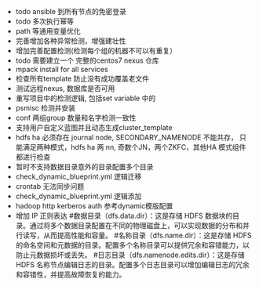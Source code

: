 * todo ansible 到所有节点的免密登录
* todo 多次执行幂等
* path 等通用变量优化
* 完善增加各种异常检测，增强建壮性
* 增加完善配置检测(检测每个组的机器不可以有重复）
* todo 需要建立一个 完整的centos7 nexus 仓库
* mpack install for all services
* 检查所有template 防止没有成功覆盖老文件
* 测试远程nexus, 数据库是否可用
* 重写项目中的检测逻辑, 包括set variable 中的
* psmisc 检测并安装
*  conf 两组group 数量和名字检测一致性
* 支持用户自定义蓝图并且动态生成cluster_template
* hdfs ha 必须存在 journal node, SECONDARY_NAMENODE 不能共存， 只能满足两种模式，hdfs ha 两 nn, 奇数个JN，两个ZKFC，其他HA 模式组件都进行检查
*  暂时不支持数据目录意外的目录配置多个目录
* check_dynamic_blueprint.yml 逻辑迁移
* crontab 无法同步问题
* check_dynamic_blueprint.yml 逻辑添加
* hadoop http kerberos auth 参考dynamic模版配置 
* 增加 IP 正则表达
#数据目录（dfs.data.dir）：这是存储 HDFS 数据块的目录。通过将多个数据目录配置在不同的物理磁盘上，可以实现数据的分布和并行读写，从而提高性能和容量。
#名称目录（dfs.name.dir）：这是存储 HDFS 的命名空间和元数据的目录。配置多个名称目录可以提供冗余和容错能力，以防止元数据损坏或丢失。
#日志目录（dfs.namenode.edits.dir）：这是存储 HDFS 名称节点编辑日志的目录。配置多个日志目录可以增加编辑日志的冗余和容错性，并提高故障恢复的能力。